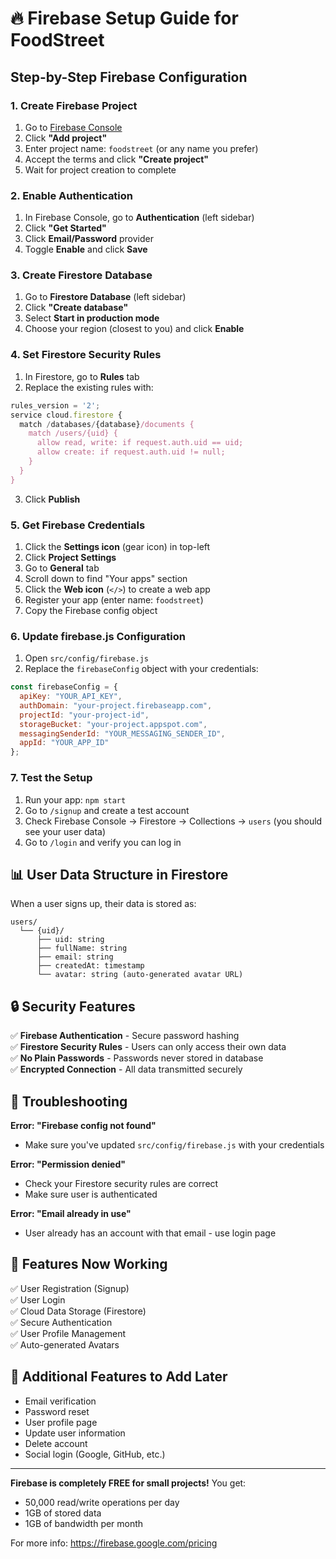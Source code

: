 # 🔥 Firebase Setup Guide for FoodStreet

## Step-by-Step Firebase Configuration

### 1. Create Firebase Project
1. Go to [Firebase Console](https://console.firebase.google.com)
2. Click **"Add project"**
3. Enter project name: `foodstreet` (or any name you prefer)
4. Accept the terms and click **"Create project"**
5. Wait for project creation to complete

### 2. Enable Authentication
1. In Firebase Console, go to **Authentication** (left sidebar)
2. Click **"Get Started"**
3. Click **Email/Password** provider
4. Toggle **Enable** and click **Save**

### 3. Create Firestore Database
1. Go to **Firestore Database** (left sidebar)
2. Click **"Create database"**
3. Select **Start in production mode**
4. Choose your region (closest to you) and click **Enable**

### 4. Set Firestore Security Rules
1. In Firestore, go to **Rules** tab
2. Replace the existing rules with:

```javascript
rules_version = '2';
service cloud.firestore {
  match /databases/{database}/documents {
    match /users/{uid} {
      allow read, write: if request.auth.uid == uid;
      allow create: if request.auth.uid != null;
    }
  } 
}
```

3. Click **Publish**

### 5. Get Firebase Credentials
1. Click the **Settings icon** (gear icon) in top-left
2. Click **Project Settings**
3. Go to **General** tab
4. Scroll down to find "Your apps" section
5. Click the **Web icon** (`</>`) to create a web app
6. Register your app (enter name: `foodstreet`)
7. Copy the Firebase config object

### 6. Update firebase.js Configuration
1. Open `src/config/firebase.js`
2. Replace the `firebaseConfig` object with your credentials:

```javascript
const firebaseConfig = {
  apiKey: "YOUR_API_KEY",
  authDomain: "your-project.firebaseapp.com",
  projectId: "your-project-id",
  storageBucket: "your-project.appspot.com",
  messagingSenderId: "YOUR_MESSAGING_SENDER_ID",
  appId: "YOUR_APP_ID"
};
```

### 7. Test the Setup
1. Run your app: `npm start`
2. Go to `/signup` and create a test account
3. Check Firebase Console → Firestore → Collections → `users` (you should see your user data)
4. Go to `/login` and verify you can log in

## 📊 User Data Structure in Firestore

When a user signs up, their data is stored as:

```
users/
  └── {uid}/
      ├── uid: string
      ├── fullName: string
      ├── email: string
      ├── createdAt: timestamp
      └── avatar: string (auto-generated avatar URL)
```

## 🔒 Security Features

✅ **Firebase Authentication** - Secure password hashing  
✅ **Firestore Security Rules** - Users can only access their own data  
✅ **No Plain Passwords** - Passwords never stored in database  
✅ **Encrypted Connection** - All data transmitted securely  

## 🐛 Troubleshooting

**Error: "Firebase config not found"**
- Make sure you've updated `src/config/firebase.js` with your credentials

**Error: "Permission denied"**
- Check your Firestore security rules are correct
- Make sure user is authenticated

**Error: "Email already in use"**
- User already has an account with that email - use login page

## 🚀 Features Now Working

✅ User Registration (Signup)  
✅ User Login  
✅ Cloud Data Storage (Firestore)  
✅ Secure Authentication  
✅ User Profile Management  
✅ Auto-generated Avatars  

## 📱 Additional Features to Add Later

- Email verification
- Password reset
- User profile page
- Update user information
- Delete account
- Social login (Google, GitHub, etc.)

---

**Firebase is completely FREE for small projects!** You get:
- 50,000 read/write operations per day
- 1GB of stored data
- 1GB of bandwidth per month

For more info: https://firebase.google.com/pricing
